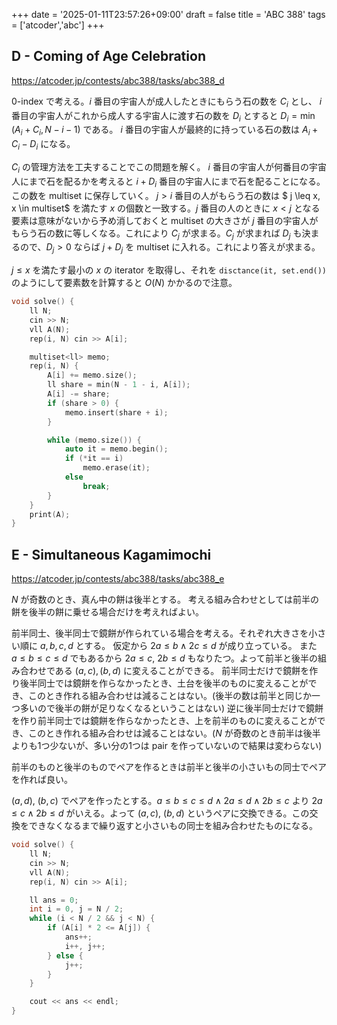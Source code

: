 +++
date = '2025-01-11T23:57:26+09:00'
draft = false
title = 'ABC 388'
tags = ['atcoder','abc']
+++

## D - Coming of Age Celebration

https://atcoder.jp/contests/abc388/tasks/abc388_d

0-index で考える。$i$ 番目の宇宙人が成人したときにもらう石の数を $C_i$ とし、 $i$ 番目の宇宙人がこれから成人する宇宙人に渡す石の数を $D_i$ とすると $D_i = \min(A_i + C_i, N - i - 1)$ である。
$i$ 番目の宇宙人が最終的に持っている石の数は $A_i + C_i - D_i$ になる。

$C_i$ の管理方法を工夫することでこの問題を解く。
$i$ 番目の宇宙人が何番目の宇宙人にまで石を配るかを考えると $i+D_i$ 番目の宇宙人にまで石を配ることになる。この数を multiset に保存していく。
$j > i$ 番目の人がもらう石の数は $ j \leq x, x \in multiset$ を満たす $x$ の個数と一致する。$j$ 番目の人のときに $x < j$ となる要素は意味がないから予め消しておくと multiset の大きさが $j$ 番目の宇宙人がもらう石の数に等しくなる。これにより $C_j$ が求まる。$C_j$ が求まれば $D_j$ も決まるので、$D_j > 0$ ならば $j + D_j$ を multiset に入れる。これにより答えが求まる。

$j \leq x$ を満たす最小の $x$ の iterator を取得し、それを `disctance(it, set.end())` のようにして要素数を計算すると $O(N)$ かかるので注意。

```cpp
void solve() {
    ll N;
    cin >> N;
    vll A(N);
    rep(i, N) cin >> A[i];

    multiset<ll> memo;
    rep(i, N) {
        A[i] += memo.size();
        ll share = min(N - 1 - i, A[i]);
        A[i] -= share;
        if (share > 0) {
            memo.insert(share + i);
        }

        while (memo.size()) {
            auto it = memo.begin();
            if (*it == i)
                memo.erase(it);
            else
                break;
        }
    }
    print(A);
}
```

## E - Simultaneous Kagamimochi

https://atcoder.jp/contests/abc388/tasks/abc388_e

$N$ が奇数のとき、真ん中の餅は後半とする。
考える組み合わせとしては前半の餅を後半の餅に乗せる場合だけを考えればよい。

前半同士、後半同士で鏡餅が作られている場合を考える。それぞれ大きさを小さい順に $a, b, c, d$ とする。
仮定から $2a \leq b \wedge 2c \leq d$ が成り立っている。
また $a \leq b \leq c \leq d$ でもあるから $2a \leq c$, $2b \leq d$ もなりたつ。よって前半と後半の組み合わせである $(a, c), (b, d)$ に変えることができる。
前半同士だけで鏡餅を作り後半同士では鏡餅を作らなかったとき、土台を後半のものに変えることができ、このとき作れる組み合わせは減ることはない。(後半の数は前半と同じか一つ多いので後半の餅が足りなくなるということはない)
逆に後半同士だけで鏡餅を作り前半同士では鏡餅を作らなかったとき、上を前半のものに変えることができ、このとき作れる組み合わせは減ることはない。($N$ が奇数のとき前半は後半よりも1つ少ないが、多い分の1つは pair を作っていないので結果は変わらない)


前半のものと後半のものでペアを作るときは前半と後半の小さいもの同士でペアを作れば良い。

$(a, d)$, $(b, c)$ でペアを作ったとする。$a \leq b \leq c \leq d \wedge 2a \leq d \wedge 2b \leq c$ より $2a \leq c \wedge 2b \leq d$ がいえる。よって $(a, c)$, $(b, d)$ というペアに交換できる。この交換をできなくなるまで繰り返すと小さいもの同士を組み合わせたものになる。

```cpp
void solve() {
    ll N;
    cin >> N;
    vll A(N);
    rep(i, N) cin >> A[i];

    ll ans = 0;
    int i = 0, j = N / 2;
    while (i < N / 2 && j < N) {
        if (A[i] * 2 <= A[j]) {
            ans++;
            i++, j++;
        } else {
            j++;
        }
    }

    cout << ans << endl;
}
```
